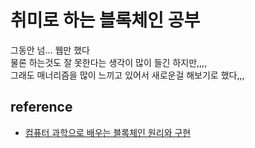 # 취미로 하는 블록체인 공부

그동안 넘... 웹만 했다  
물론 하는것도 잘 못한다는 생각이 많이 들긴 하지만,,,,  
그래도 매너리즘을 많이 느끼고 있어서 새로운걸 해보기로 했다,,,

## reference

- [컴퓨터 과학으로 배우는 블록체인 원리와 구현](http://www.yes24.com/Product/Goods/75235536)